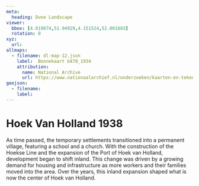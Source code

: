 ```yaml
---
meta:
  heading: Dune Landscape
viewer:
  bbox: [4.019674,51.94929,4.151524,52.001683]
  rotation: 0
xyz:
  url:
allmaps:
  - filename: dl-map-12.json
    label: 	Bonnekaart b478_1934
    attribution:
      name: National Archive
      url: https://www.nationaalarchief.nl/onderzoeken/kaarten-en-tekeningen/topografie-en-infrastructuur   
geojson:
  - filename: 
    label:
---
```


# Hoek Van Holland 1938

As time passed, the temporary settlements transitioned into a permanent village, featuring a school and a church. With the construction of the Hoekse Line and the expansion of the Port of Hoek van Holland, development began to shift inland. This change was driven by a growing demand for housing and infrastructure as more workers and their families moved into the area. Over the years, this inland expansion shaped what is now the center of Hoek van Holland.